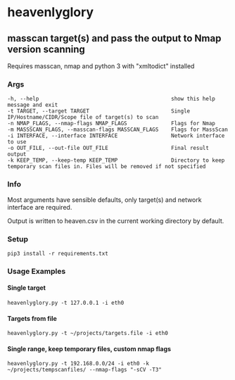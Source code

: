 # heavenlyglory
## masscan target(s) and pass the output to Nmap version scanning
Requires masscan, nmap and python 3 with "xmltodict" installed

### Args
```
-h, --help                                          show this help message and exit
-t TARGET, --target TARGET                          Single IP/Hostname/CIDR/Scope file of target(s) to scan
-n NMAP_FLAGS, --nmap-flags NMAP_FLAGS              Flags for Nmap
-m MASSSCAN_FLAGS, --masscan-flags MASSCAN_FLAGS    Flags for MassScan
-i INTERFACE, --interface INTERFACE                 Network interface to use
-o OUT_FILE, --out-file OUT_FILE                    Final result output
-k KEEP_TEMP, --keep-temp KEEP_TEMP                 Directory to keep temporary scan files in. Files will be removed if not specified
```

### Info
Most arguments have sensible defaults, only target(s) and network interface are required.

Output is written to heaven.csv in the current working directory by default.

### Setup
```pip3 install -r requirements.txt```

### Usage Examples

#### Single target
```heavenlyglory.py -t 127.0.0.1 -i eth0```

#### Targets from file
```heavenlyglory.py -t ~/projects/targets.file -i eth0```

#### Single range, keep temporary files, custom nmap flags
```heavenlyglory.py -t 192.168.0.0/24 -i eth0 -k ~/projects/tempscanfiles/ --nmap-flags "-sCV -T3"```
